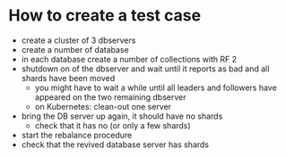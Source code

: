# How to create a test case

* create a cluster of 3 dbservers
* create a number of database
* in each database create a number of collections with RF 2
* shutdown on of the dbserver and wait until it reports as bad and all shards have been moved
    * you might have to wait a while until all leaders and followers have appeared on the two remaining dbserver
    * on Kubernetes: clean-out one server
* bring the DB server up again, it should have no shards
    * check that it has no (or only a few shards)
* start the rebalance procedure
* check that the revived database server has shards
